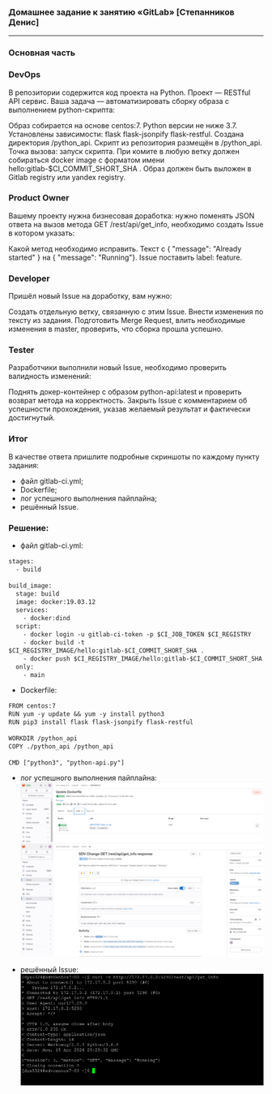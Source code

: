 ### Домашнее задание к занятию «GitLab» [Степанников Денис]

---

### Основная часть

### DevOps
В репозитории содержится код проекта на Python. Проект — RESTful API сервис. Ваша задача — автоматизировать сборку образа с выполнением python-скрипта:

Образ собирается на основе centos:7.
Python версии не ниже 3.7.
Установлены зависимости: flask flask-jsonpify flask-restful.
Создана директория /python_api.
Скрипт из репозитория размещён в /python_api.
Точка вызова: запуск скрипта.
При комите в любую ветку должен собираться docker image с форматом имени hello:gitlab-$CI_COMMIT_SHORT_SHA . Образ должен быть выложен в Gitlab registry или yandex registry.

### Product Owner
Вашему проекту нужна бизнесовая доработка: нужно поменять JSON ответа на вызов метода GET /rest/api/get_info, необходимо создать Issue в котором указать:

Какой метод необходимо исправить.
Текст с { "message": "Already started" } на { "message": "Running"}.
Issue поставить label: feature.

### Developer
Пришёл новый Issue на доработку, вам нужно:

Создать отдельную ветку, связанную с этим Issue.
Внести изменения по тексту из задания.
Подготовить Merge Request, влить необходимые изменения в master, проверить, что сборка прошла успешно.

### Tester
Разработчики выполнили новый Issue, необходимо проверить валидность изменений:

Поднять докер-контейнер с образом python-api:latest и проверить возврат метода на корректность.
Закрыть Issue с комментарием об успешности прохождения, указав желаемый результат и фактически достигнутый.

### Итог
В качестве ответа пришлите подробные скриншоты по каждому пункту задания:

* файл gitlab-ci.yml;
* Dockerfile;
* лог успешного выполнения пайплайна;
* решённый Issue.

### Решение:
* файл gitlab-ci.yml:

```
stages:
  - build

build_image:
  stage: build
  image: docker:19.03.12
  services:
    - docker:dind
  script:
    - docker login -u gitlab-ci-token -p $CI_JOB_TOKEN $CI_REGISTRY
    - docker build -t $CI_REGISTRY_IMAGE/hello:gitlab-$CI_COMMIT_SHORT_SHA .
    - docker push $CI_REGISTRY_IMAGE/hello:gitlab-$CI_COMMIT_SHORT_SHA
  only:
    - main
```

* Dockerfile:
```
FROM centos:7
RUN yum -y update && yum -y install python3
RUN pip3 install flask flask-jsonpify flask-restful

WORKDIR /python_api
COPY ./python_api /python_api

CMD ["python3", "python-api.py"]
```

* лог успешного выполнения пайплайна:
![Task results](screenshots/09-ci-06-gitlab-2.png)
![Task results](screenshots/09-ci-06-gitlab-3.png)

* решённый Issue:
![Task results](screenshots/09-ci-06-gitlab-1.png)
